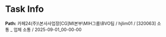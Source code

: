 # Task Info

**Path:** 카페24(주)\본사사업장\[CG]MI본부\MIH그룹\BVO팀 / hjlim01 / [320063] 소통 _ 업체 소통 / 2025-09-01_00-00-00

